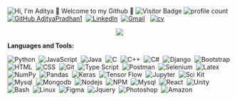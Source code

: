![Hi, I'm Aditya 👋 Welcome to my Github 🚀](https://github.com/AdityaPradhan1/AdityaPradhan1/raw/main/assets/github.gif)
![Visitor Badge](https://visitor-badge.laobi.icu/badge?page_id=adityapradhan1)
![profile count](https://komarev.com/ghpvc/?username=AdityaPradhan1&color=red)&nbsp;
[![GitHub AdityaPradhan1](https://img.shields.io/github/followers/AdityaPradhan1?label=follow&style=social)](https://github.com/AdityaPradhan1)&nbsp;
 <a href="https://www.linkedin.com/in/adityapradhan1/"><img alt="LinkedIn" src="https://img.shields.io/badge/linkedin%20-%230077B5.svg?&style=flat&logo=linkedin&logoColor=white"/></a>&nbsp;
<a href="mailto:adipra99@gmail.com"><img alt="Gmail" src="https://img.shields.io/badge/Gmail-D14836?style=flat&logo=gmail&logoColor=white" /></a> &nbsp;
<a href="https://adityapradhan1.github.io/resume/"><img alt="cv" src="https://img.shields.io/badge/cv-pdf-green.svg" /></a> &nbsp;



<p align ="center">
<a href="https://github-readme-stats.vercel.app/api?username=adityapradhan1&count_private=true&hide=issues&show_icons=true&theme=radical">
  <img align="center" src="https://github-readme-stats.vercel.app/api?username=adityapradhan1&count_private=true&hide=issues&show_icons=true&theme=radical" />
</a>
 
<!-- [![Top Langs](https://github-readme-stats.vercel.app/api/top-langs/?username=adityapradhan1)](https://github.com/adityapradhan1/github-readme-stats) -->


  **Languages and Tools:** 

![Python](https://img.shields.io/badge/Python-3776AB?style=for-the-badge&logo=python&logoColor=white)&nbsp;
![JavaScript](https://img.shields.io/badge/JavaScript-323330?style=for-the-badge&logo=javascript&logoColor=F7DF1E)&nbsp;
![Java](https://img.shields.io/badge/Java-ED8B00?style=for-the-badge&logo=java&logoColor=white)&nbsp;
![C](https://img.shields.io/badge/C-00599C?style=for-the-badge&logo=c&logoColor=white)&nbsp;
![C++](https://img.shields.io/badge/C%2B%2B-00599C?style=for-the-badge&logo=c%2B%2B&logoColor=white)&nbsp;
![C#](https://img.shields.io/badge/C%23-239120?style=for-the-badge&logo=c-sharp&logoColor=white)&nbsp;
![Django](https://img.shields.io/badge/Django-092E20?style=for-the-badge&logo=django&logoColor=white)&nbsp;
![Bootstrap](https://img.shields.io/badge/Bootstrap-563D7C?style=for-the-badge&logo=bootstrap&logoColor=white)\
![HTML](https://img.shields.io/badge/HTML5-E34F26?style=for-the-badge&logo=html5&logoColor=white)&nbsp;
![CSS](https://img.shields.io/badge/CSS-239120?&style=for-the-badge&logo=css3&logoColor=white)&nbsp;
![Git](https://img.shields.io/badge/Git-F05032?style=for-the-badge&logo=git&logoColor=white)&nbsp;
![Type Script](https://img.shields.io/badge/TypeScript-007ACC?style=for-the-badge&logo=typescript&logoColor=white)&nbsp;
  ![Postman](https://img.shields.io/badge/Postman-FF6C37?style=for-the-badge&logo=Postman&logoColor=white)&nbsp;
  ![Selenium](https://img.shields.io/badge/Selenium-43B02A?style=for-the-badge&logo=Selenium&logoColor=white)&nbsp;
![Latex](https://img.shields.io/badge/LaTeX-47A141?style=for-the-badge&logo=LaTeX&logoColor=white)\
![NumPy](https://img.shields.io/badge/Numpy-777BB4?style=for-the-badge&logo=numpy&logoColor=white)&nbsp;
![Pandas](https://img.shields.io/badge/Pandas-2C2D72?style=for-the-badge&logo=pandas&logoColor=white)&nbsp;
![Keras](https://img.shields.io/badge/Keras-D00000?style=for-the-badge&logo=Keras&logoColor=white)&nbsp;
![Tensor Flow](https://img.shields.io/badge/TensorFlow-FF6F00?style=for-the-badge&logo=TensorFlow&logoColor=white)&nbsp;
  ![Jupyter](https://img.shields.io/badge/Jupyter-F37626.svg?&style=for-the-badge&logo=Jupyter&logoColor=white)&nbsp;
![Sci Kit](https://img.shields.io/badge/scikit_learn-F7931E?style=for-the-badge&logo=scikit-learn&logoColor=white)\
![Mysql](https://img.shields.io/badge/MySQL-00000F?style=for-the-badge&logo=mysql&logoColor=white)&nbsp;
![Mongodb](https://img.shields.io/badge/MongoDB-4EA94B?style=for-the-badge&logo=mongodb&logoColor=white)&nbsp;
![Nodejs](https://img.shields.io/badge/Node.js-339933?style=for-the-badge&logo=nodedotjs&logoColor=white)&nbsp;
![NPM](https://img.shields.io/badge/npm-CB3837?style=for-the-badge&logo=npm&logoColor=white)&nbsp;
  ![Mysql](https://img.shields.io/badge/Heroku-430098?style=for-the-badge&logo=heroku&logoColor=white)&nbsp;
![React](https://img.shields.io/badge/React-20232A?style=for-the-badge&logo=react&logoColor=61DAFB)&nbsp;
![Unity](https://img.shields.io/badge/Unity-100000?style=for-the-badge&logo=unity&logoColor=white)\
  ![Bash](https://img.shields.io/badge/Shell_Script-121011?style=for-the-badge&logo=gnu-bash&logoColor=white)&nbsp;
  ![Linux](https://img.shields.io/badge/Linux-FCC624?style=for-the-badge&logo=linux&logoColor=black)&nbsp;
  ![Figma](https://img.shields.io/badge/Figma-F24E1E?style=for-the-badge&logo=figma&logoColor=white)&nbsp; 
  ![Jquery](https://img.shields.io/badge/jQuery-0769AD?style=for-the-badge&logo=jquery&logoColor=white)&nbsp;
  ![Photoshop](https://img.shields.io/badge/Adobe%20Photoshop-31A8FF?style=for-the-badge&logo=Adobe%20Photoshop&logoColor=black)&nbsp;
![Amazon](https://img.shields.io/badge/Amazon_AWS-232F3E?style=for-the-badge&logo=amazon-aws&logoColor=white)&nbsp;  

  
  
